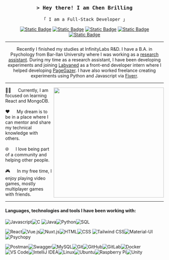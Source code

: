 <h3 align="center">
    <samp>&gt; Hey there! I am Chen Brilling</samp>
</h3>
<p align="center" style="pa"> 
	<samp>
	    「 I am a Full-Stack Developer 」
    </samp>
    <br> 
</p>

<p align="center" style="pa"> 
    <a href="https://www.linkedin.com/in/chen-brilling/" target="_blank"><img alt="Static Badge" src="https://img.shields.io/badge/Linkedin-Linkedin?style=for-the-badge&logo=Linkedin&logoColor=white&labelColor=0a66c2&color=0a66c2"></a>
    <a href="mailto: chenbrilling@gmail.com"><img alt="Static Badge" src="https://img.shields.io/badge/gmail-gmail?style=for-the-badge&logo=gmail&logoColor=white&labelColor=BD1220&color=BD1220"></a>
   <a href="https://stackoverflow.com/users/17718587/chenbr" target="_blank"><img alt="Static Badge" src="https://img.shields.io/badge/Stackoverflow-Stackoverflow?style=for-the-badge&logo=Stackoverflow&logoColor=white&labelColor=F47F24&color=F47F24"></a>
     <a href="https://psychen.dev/" target="_blank"><img alt="Static Badge" src="https://img.shields.io/badge/website-website?style=for-the-badge&logo=weightsandbiases&logoColor=white&labelColor=800080&color=800080"></a>
     <a href="https://discourse.psychopy.org/u/chen/summary" target="_blank"><img alt="Static Badge" src="https://img.shields.io/badge/psychopy-psychopy?style=for-the-badge&logo=headspace&logoColor=white&labelColor=gray&color=gray"></a>
    </p>
    
---

<p align="center"> 
	Recently I finished my studies at InfinityLabs R&D.
    I have a B.A. in Psychology from Bar-Ilan University where I was working as a <a href="https://ilushgordon.wixsite.com/ilanit-gordon-lab" target="_blank">research assistant</a>.
During my time as a research assistant, I have been developing experiments and joining <a href="https://www.labvanced.com/" target="_blank">Labvaned</a> as a front-end developer intern where I helped developing <a href="https://www.pagegazer.com/" target="_blank">PageGazer</a>. I have also worked freelance creating experiments using Python and Javascript via <a href="https://www.fiverr.com/eyalchen" target="_blank">Fiverr</a>.
</p>

---

 <p>
  <img align="right" width="350" src="https://cdn.dribbble.com/users/1162077/screenshots/3848914/programmer.gif" />
  👨‍💻 &emsp; Currently, I am focused on learning React and MongoDB.
  <br/><br/>
  ❤️ &emsp; My dream is to be in a place where I can mentor and share my technical knowledge with others.
  <br/><br/>
  🌐 &emsp; I love being part of a community and helping other people.
  <br/><br/>
  🎮 &emsp; In my free time, I enjoy playing video games, mostly multiplayer games with friends.
  <!-- <br/><br/>
  💬 &emsp; You can reach me at chenbrilling@gmail.com-->
</p>

---

<h4>Languages, technologies and tools I have been working with:</h4>

<img alt='Javascript' src='https://img.shields.io/badge/Javascript-100000?style=for-the-badge&logo=Javascript&logoColor=F0DB4F&labelColor=black&color=F0DB4F'/><img alt='C' src='https://img.shields.io/badge/C-100000?style=for-the-badge&logo=C&logoColor=659AD3&labelColor=black&color=659AD3'/>
<img alt="Java" src="https://img.shields.io/badge/java-java?style=for-the-badge&logo=coffeescript&logoColor=f89820&labelColor=black&color=f89820"><img alt="Python" src="https://img.shields.io/badge/python-python?style=for-the-badge&logo=python&logoColor=ffde57&labelColor=black&color=ffde57"><img alt="SQL" src="https://img.shields.io/badge/sql-sql?style=for-the-badge&logo=databricks&logoColor=58CF38&labelColor=black&color=58CF38">

<img alt="React" src="https://img.shields.io/badge/react-react?style=for-the-badge&logo=react&logoColor=61dafb&labelColor=black&color=61dafb"><img alt="Vue.js" src="https://img.shields.io/badge/vue.js-vue?style=for-the-badge&logo=vue.js&logoColor=41B883&labelColor=black&color=41B883"><img alt="Nuxt.js" src="https://img.shields.io/badge/nuxt.js-nuxt?style=for-the-badge&logo=nuxt.js&logoColor=41b883&labelColor=black&color=3b8070"><img alt="HTML" src="https://img.shields.io/badge/html-html?style=for-the-badge&logo=html5&logoColor=e34c26&labelColor=black&color=e34c26"><img alt="CSS" src="https://img.shields.io/badge/css-css?style=for-the-badge&logo=css3&logoColor=264de4&labelColor=black&color=264de4">
<img alt="Tailwind CSS" src="https://img.shields.io/badge/Tailwind%20CSS-Tailwind%20CSS?style=for-the-badge&logo=tailwindcss&logoColor=06b6d4&labelColor=black&color=06b6d4"><img alt="Material-UI" src="https://img.shields.io/badge/mui-mui?style=for-the-badge&logo=mui&logoColor=00B0FF&labelColor=black&color=00B0FF"><img alt="Psychopy" src="https://img.shields.io/badge/psychopy-psychopy?style=for-the-badge&logo=headspace&logoColor=gray&labelColor=black&color=gray">

<img alt="Postman" src="https://img.shields.io/badge/postman-postman?style=for-the-badge&logo=postman&logoColor=ef5b25%20&labelColor=black&color=ef5b25"><img alt="Swagger" src="https://img.shields.io/badge/swagger-swagger?style=for-the-badge&logo=swagger&logoColor=09b7b8&labelColor=black&color=09b7b8"><img alt="MySQL" src="https://img.shields.io/badge/mysql-mysql?style=for-the-badge&logo=mysql&logoColor=00758f&labelColor=black&color=00758f"><img alt="Git" src="https://img.shields.io/badge/git-git?style=for-the-badge&logo=git&logoColor=F1502F&labelColor=black&color=F1502F"><img alt="GitHub" src="https://img.shields.io/badge/GitHub-github?style=for-the-badge&logo=github&logoColor=24292e&labelColor=black&color=24292e"><img alt="GitLab" src="https://img.shields.io/badge/gitlab-gitlab?style=for-the-badge&logo=gitlab&logoColor=FC6D27&labelColor=black&color=FC6D27"><img alt="Docker" src="https://img.shields.io/badge/docker-docker?style=for-the-badge&logo=docker&logoColor=0db7ed&labelColor=black&color=0db7ed"><img alt="VS Code" src="https://img.shields.io/badge/Visual%20Studio%20Code-Visual%20Studio%20Code?style=for-the-badge&logo=visualstudiocode&logoColor=0078d7&labelColor=black&color=0078d7"><img alt="IntelliJ IDEA" src="https://img.shields.io/badge/intellij-intellij?style=for-the-badge&logo=intellijidea&logoColor=8B5BAC&labelColor=black&color=8B5BAC"><img alt="Linux" src="https://img.shields.io/badge/linux-linux?style=for-the-badge&logo=linux&logoColor=FFCC33&labelColor=black&color=FFCC33"><img alt="Ubuntu" src="https://img.shields.io/badge/ubuntu-ubuntu?style=for-the-badge&logo=ubuntu&logoColor=E95420&labelColor=black&color=E95420"><img alt="Raspberry Pi" src="https://img.shields.io/badge/raspberrypi-raspberrypi?style=for-the-badge&logo=raspberrypi&logoColor=C51A4A&labelColor=black&color=C51A4A"><img alt="Unity" src="https://img.shields.io/badge/unity-unity?style=for-the-badge&logo=unity&logoColor=29333D&labelColor=black&color=29333D">
